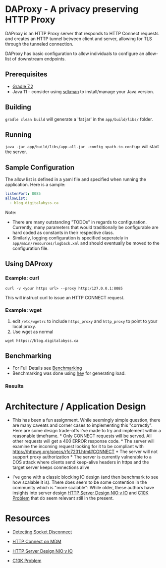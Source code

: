 # DAProxy - A privacy preserving HTTP Proxy

DAProxy is an HTTP Proxy server that responds to HTTP Connect requests and creates an HTTP tunnel between client and server, allowing for TLS through the tunneled connection.

DAProxy has basic configuration to allow individuals to configure an allow-list of downstream endpoints.

## Prerequisites 

* [Gradle 7.2](https://gradle.org/)
* Java 11 - consider using [sdkman](https://sdkman.io/) to install/manage your Java version.

## Building

`gradle clean build` will generate a 'fat jar' in the `app/build/libs/` folder.

## Running

`java -jar app/build/libs/app-all.jar -config <path-to-config>` will start the server.

## Sample Configuration

The allow list is defined in a yaml file and specified when running the application. 
Here is a sample:

```yaml
listenPort: 8085
allowList:
  - blog.digitalabyss.ca
```

Note: 
* There are many outstanding "TODOs" in regards to configuration.  Currently, many parameters that would traditionally be configurable are hard coded as constants in their respective class.
* Similarly, logging configuration is specified seperately in `app/main/resources/logback.xml` and should eventually be moved to the configuration file.


## Using DAProxy
### Example: curl
```
curl -v <your https url> --proxy http:/127.0.0.1:8085
```
This will instruct curl to issue an HTTP CONNECT request.
### Example: wget
1. edit `/etc/wgetrc` to include `https_proxy` and `http_proxy` to point to your local proxy.
2. Use wget as normal

```
wget https://blog.digitalabyss.ca
```


## Benchmarking

* For Full Details see [Benchmarking](docs/Benchmarking.md)
* Benchmarking was done using [hey](https://github.com/rakyll/hey) for generating load.

### Results








# Architecture / Application Design

* This has been a fun assignment.  While seemingly simple question, there are many caveats and corner cases to implementing this "correctly".  Here are some design trade-offs I've made to try and implement within a reasonable timeframe.
        * Only CONNECT requests will be served.  All other requests will get a 400 ERROR response code.
        * The server will examine the incoming request looking for it to be compliant with https://httpwg.org/specs/rfc7231.html#CONNECT
        * The server will not support proxy authorization
        * The server is currently vulnerable to a DOS attack where clients send keep-alive headers in https and the target server keeps connections alive

* I've gone with a classic blocking IO design (and then benchmark to see how scalable it is). There does seem to be some contention in the community which is "more scalable":  While older, these authors have insights into server design [HTTP Server Design NIO v IO](http://beefchunk.com/documentation/network/programming/tymaPaulMultithreaded.pdf) and [C10K Problem](http://www.kegel.com/c10k.html#top) that do seem relevant still in the present.


# Resources

* [Detecting Socket Disconnect](https://stackoverflow.com/questions/12243765/java-handling-socket-disconnection/12244232#12244232)
* [HTTP Connect on MDM](https://developer.mozilla.org/en-US/docs/Web/HTTP/Methods/CONNECT)

* [HTTP Server Design NIO v IO](http://beefchunk.com/documentation/network/programming/tymaPaulMultithreaded.pdf)
* [C10K Problem](http://www.kegel.com/c10k.html#top)